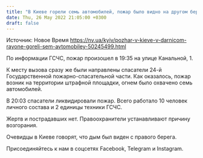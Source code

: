 ```yaml
---
title: "В Киеве горели семь автомобилей, пожар было видно на другом берегу"
date: Thu, 26 May 2022 21:05:00 +0300
draft: false
---
```

Источник: Новое Время https://nv.ua/kyiv/pozhar-v-kieve-v-darnicom-rayone-goreli-sem-avtomobiley-50245499.html


 По информации ГСЧС, пожар произошел в 19:35 на улице Канальной, 1.

К месту вызова сразу же были направлены спасатели 24-й Государственной пожарно-спасательной части. Как оказалось, пожар возник на территории штрафной площадки, огнем было охвачено семь автомобилей.

В 20:03 спасатели ликвидировали пожар. Всего работало 10 человек личного состава и 2 единицы техники ГСЧС.

Жертв и пострадавших нет. Правоохранители устанавливают причину возгорания.

Очевидцы в Киеве говорят, что дым был виден с правого берега.

Присоединяйтесь к нам в соцсетях Facebook, Telegram и Instagram.
